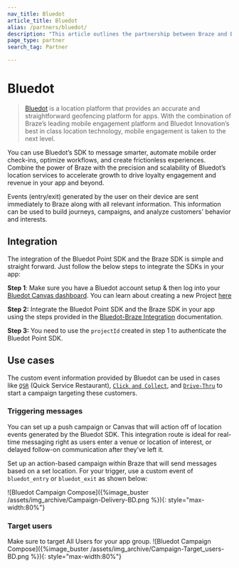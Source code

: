 ```yaml
---
nav_title: Bluedot
article_title: Bluedot
alias: /partners/bluedot/
description: "This article outlines the partnership between Braze and Bluedot to provide real-time location context of your users."
page_type: partner
search_tag: Partner

---
```


# Bluedot

> [Bluedot](https://bluedot.io/) is a location platform that provides an accurate and straightforward geofencing platform for apps. With the combination of Braze’s leading mobile engagement platform and Bluedot Innovation’s best in class location technology, mobile engagement is taken to the next level. 

You can use Bluedot’s SDK to message smarter, automate mobile order check-ins, optimize workflows, and create frictionless experiences. Combine the power of Braze with the precision and scalability of Bluedot’s location services to accelerate growth to drive loyalty engagement and revenue in your app and beyond.

Events (entry/exit) generated by the user on their device are sent immediately to Braze along with all relevant information. This information can be used to build journeys, campaigns, and analyze customers' behavior and interests.

## Integration

The integration of the Bluedot Point SDK and the Braze SDK is simple and straight forward. Just follow the below steps to integrate the SDKs in your app:

**Step 1**: Make sure you have a Bluedot account setup & then log into your [Bluedot Canvas dashboard](https://docs.bluedot.io/canvas/). You can learn about creating a new Project [here](https://docs.bluedot.io/canvas/creating-a-new-project/)

**Step 2:** Integrate the Bluedot Point SDK and the Braze SDK in your app using the steps provided in the [Bluedot-Braze Integration](https://docs.bluedot.io/integrations/braze-integration/) documentation.

**Step 3:** You need to use the `projectId` created in step 1 to authenticate the Bluedot Point SDK.

## Use cases

The custom event information provided by Bluedot can be used in cases like [`QSR`](https://bluedot.io/solutions/quick-service-restaurants/) (Quick Service Restaurant), [`Click and Collect`](https://bluedot.io/solutions/click-and-collect/), and [`Drive-Thru`](https://bluedot.io/solutions/qsr-drive-thru/) to start a campaign targeting these customers.

### Triggering messages
You can set up a push campaign or Canvas that will action off of location events generated by the Bluedot SDK. This integration route is ideal for real-time messaging right as users enter a venue or location of interest, or delayed follow-on communication after they’ve left it.

Set up an action-based campaign within Braze that will send messages based on a set location. For your trigger, use a custom event of `bluedot_entry` or `bluedot_exit` as shown below:

![Bluedot Campaign Compose]({%image_buster /assets/img_archive/Campaign-Delivery-BD.png %}){: style="max-width:80%"}

### Target users
Make sure to target All Users for your app group.
![Bluedot Campaign Compose]({%image_buster /assets/img_archive/Campaign-Target_users-BD.png %}){: style="max-width:80%"}